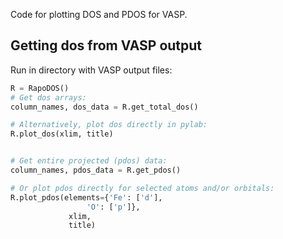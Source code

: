 Code for plotting DOS and PDOS for VASP.

## Getting dos from VASP output

Run in directory with VASP output files:

```py
R = RapoDOS()
# Get dos arrays:
column_names, dos_data = R.get_total_dos()

# Alternatively, plot dos directly in pylab:
R.plot_dos(xlim, title)


# Get entire projected (pdos) data:
column_names, pdos_data = R.get_pdos()

# Or plot pdos directly for selected atoms and/or orbitals:
R.plot_pdos(elements={'Fe': ['d'],
	             'O': ['p']},
		     xlim,
		     title)

```

